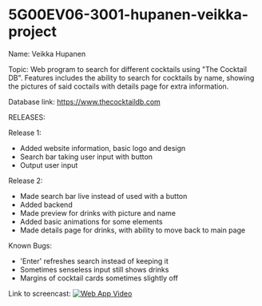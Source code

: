 # 5G00EV06-3001-hupanen-veikka-project

Name: Veikka Hupanen

Topic: Web program to search for different cocktails using "The Cocktail DB".
       Features includes the ability to search for cocktails by name, showing the pictures of said coctails 
       with details page for extra information.
       
Database link: https://www.thecocktaildb.com



RELEASES:

Release 1:
- Added website information, basic logo and design
- Search bar taking user input with button
- Output user input

Release 2: 
- Made search bar live instead of used with a button
- Added backend
- Made preview for drinks with picture and name
- Added basic animations for some elements
- Made details page for drinks, with ability to move back to main page

Known Bugs: 
- 'Enter' refreshes search instead of keeping it
- Sometimes senseless input still shows drinks
- Margins of cocktail cards sometimes slightly off

Link to screencast:
[![Web App Video](https://img.youtube.com/watch?v=Szdv8jYiTo8/0.jpg)](https://www.youtube.com/watch?v=Szdv8jYiTo8 "Cocktail Web App")
